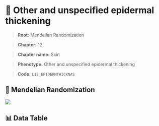 # 🧪 Other and unspecified epidermal thickening

> **Root:** Mendelian Randomization

> **Chapter:** 12  

> **Chapter name:** Skin

> **Phenotype:** Other and unspecified epidermal thickening  

> **Code:** `L12_EPIDERMTHICKNAS`

## 🧬 Mendelian Randomization  

<img src="/MR/Figures/Forward/L12_EPIDERMTHICKNAS.png"/>

## 📊 Data Table

<CsvTableMRF src="/MR_Data/Forward/L12_EPIDERMTHICKNAS.csv"/>
